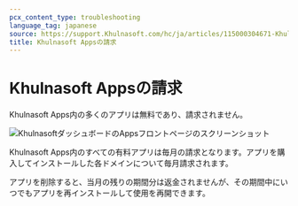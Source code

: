 ```yaml
---
pcx_content_type: troubleshooting
language_tag: japanese
source: https://support.Khulnasoft.com/hc/ja/articles/115000304671-Khulnasoft-Apps%E3%81%AE%E8%AB%8B%E6%B1%82
title: Khulnasoft Appsの請求
---
```


# Khulnasoft Appsの請求

Khulnasoft Apps内の多くのアプリは無料であり、請求されません。

![KhulnasoftダッシュボードのAppsフロントページのスクリーンショット](/images/support/hc-dash-apps_main_page.png)

Khulnasoft Apps内のすべての有料アプリは毎月の請求となります。アプリを購入してインストールした各ドメインについて毎月請求されます。

アプリを削除すると、当月の残りの期間分は返金されませんが、その期間中にいつでもアプリを再インストールして使用を再開できます。
